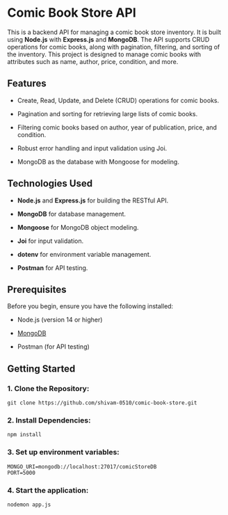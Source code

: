 **Comic Book Store API**
========================

This is a backend API for managing a comic book store inventory. It is built using **Node.js** with **Express.js** and **MongoDB**. The API supports CRUD operations for comic books, along with pagination, filtering, and sorting of the inventory. This project is designed to manage comic books with attributes such as name, author, price, condition, and more.

**Features**
------------

*   Create, Read, Update, and Delete (CRUD) operations for comic books.
    
*   Pagination and sorting for retrieving large lists of comic books.
    
*   Filtering comic books based on author, year of publication, price, and condition.
    
*   Robust error handling and input validation using Joi.
    
*   MongoDB as the database with Mongoose for modeling.
    

**Technologies Used**
---------------------

*   **Node.js** and **Express.js** for building the RESTful API.
    
*   **MongoDB** for database management.
    
*   **Mongoose** for MongoDB object modeling.
    
*   **Joi** for input validation.
    
*   **dotenv** for environment variable management.
    
*   **Postman** for API testing.
    

**Prerequisites**
-----------------

Before you begin, ensure you have the following installed:

*   Node.js (version 14 or higher)
    
*   [MongoDB](https://www.mongodb.com/try/download/community)
    
*   Postman (for API testing)
    

**Getting Started**
-------------------

### 1\. **Clone the Repository:**
```
git clone https://github.com/shivam-0510/comic-book-store.git
```

### 2\. **Install Dependencies:**
```
npm install
```
### 3\. **Set up environment variables:**
```
MONGO_URI=mongodb://localhost:27017/comicStoreDB
PORT=5000
```
### 4\. **Start the application:**
```
nodemon app.js
```

